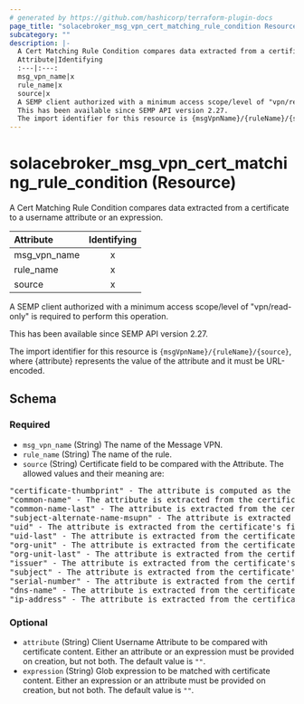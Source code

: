 ```yaml
---
# generated by https://github.com/hashicorp/terraform-plugin-docs
page_title: "solacebroker_msg_vpn_cert_matching_rule_condition Resource - solacebroker"
subcategory: ""
description: |-
  A Cert Matching Rule Condition compares data extracted from a certificate to a username attribute or an expression.
  Attribute|Identifying
  :---|:---:
  msg_vpn_name|x
  rule_name|x
  source|x
  A SEMP client authorized with a minimum access scope/level of "vpn/read-only" is required to perform this operation.
  This has been available since SEMP API version 2.27.
  The import identifier for this resource is {msgVpnName}/{ruleName}/{source}, where {attribute} represents the value of the attribute and it must be URL-encoded.
---
```


# solacebroker_msg_vpn_cert_matching_rule_condition (Resource)

A Cert Matching Rule Condition compares data extracted from a certificate to a username attribute or an expression.


Attribute|Identifying
:---|:---:
msg_vpn_name|x
rule_name|x
source|x



A SEMP client authorized with a minimum access scope/level of "vpn/read-only" is required to perform this operation.

This has been available since SEMP API version 2.27.

The import identifier for this resource is `{msgVpnName}/{ruleName}/{source}`, where {attribute} represents the value of the attribute and it must be URL-encoded.



<!-- schema generated by tfplugindocs -->
## Schema

### Required

- `msg_vpn_name` (String) The name of the Message VPN.
- `rule_name` (String) The name of the rule.
- `source` (String) Certificate field to be compared with the Attribute. The allowed values and their meaning are:

<pre>
"certificate-thumbprint" - The attribute is computed as the SHA-1 hash over the entire DER-encoded contents of the client certificate.
"common-name" - The attribute is extracted from the certificate's first instance of the Common Name attribute in the Subject DN.
"common-name-last" - The attribute is extracted from the certificate's last instance of the Common Name attribute in the Subject DN.
"subject-alternate-name-msupn" - The attribute is extracted from the certificate's Other Name type of the Subject Alternative Name and must have the msUPN signature.
"uid" - The attribute is extracted from the certificate's first instance of the User Identifier attribute in the Subject DN.
"uid-last" - The attribute is extracted from the certificate's last instance of the User Identifier attribute in the Subject DN.
"org-unit" - The attribute is extracted from the certificate's first instance of the Org Unit attribute in the Subject DN.
"org-unit-last" - The attribute is extracted from the certificate's last instance of the Org Unit attribute in the Subject DN.
"issuer" - The attribute is extracted from the certificate's Issuer DN.
"subject" - The attribute is extracted from the certificate's Subject DN.
"serial-number" - The attribute is extracted from the certificate's Serial Number.
"dns-name" - The attribute is extracted from the certificate's Subject Alt Name DNS Name.
"ip-address" - The attribute is extracted from the certificate's Subject Alt Name IP Address.
</pre>

### Optional

- `attribute` (String) Client Username Attribute to be compared with certificate content. Either an attribute or an expression must be provided on creation, but not both. The default value is `""`.
- `expression` (String) Glob expression to be matched with certificate content. Either an expression or an attribute must be provided on creation, but not both. The default value is `""`.
